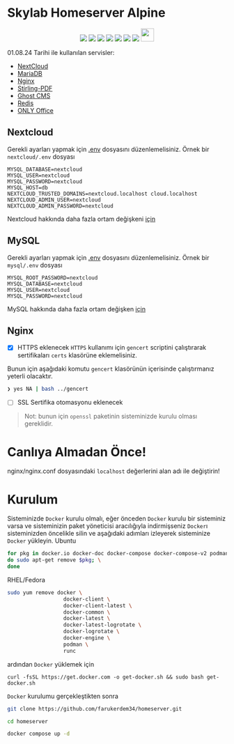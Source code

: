 # Skylab Homeserver Alpine

<div align="center">
<img src="https://img.shields.io/badge/Alpine_Linux-0D597F?style=for-the-badge&logo=alpine-linux&logoColor=white" \> <img src="https://img.shields.io/badge/Docker-2CA5E0?style=for-the-badge&logo=docker&logoColor=white"></img> <img src="https://img.shields.io/badge/Nginx-009639?style=for-the-badge&logo=nginx&logoColor=white"></img> <img src="https://img.shields.io/badge/Ghost-000?style=for-the-badge&logo=ghost&logoColor=yellow"></img> <img src="https://img.shields.io/badge/MariaDB-003545?style=for-the-badge&logo=mariadb&logoColor=white"></img> <img src="https://img.shields.io/badge/redis-CC0000.svg?&style=for-the-badge&logo=redis&logoColor=white"\> <img src="https://img.shields.io/badge/Nextcloud-0082C9?style=for-the-badge&logo=Nextcloud&logoColor=white"></img> <img src="https://raw.githubusercontent.com/Stirling-Tools/Stirling-PDF/main/docs/stirling.png" width="30"/>
</div>

01.08.24 Tarihi ile kullanılan servisler:

- [NextCloud](https://nextcloud.com/)
- [MariaDB](https://mariadb.org/)
- [Nginx](https://nginx.org/en/)
- [Stirling-PDF](https://github.com/Stirling-Tools/Stirling-PDF)
- [Ghost CMS](https://ghost.org/)
- [Redis](https://hub.docker.com/_/redis)
- [ONLY Office](https://www.onlyoffice.com/)


## Nextcloud
Gerekli ayarları yapmak için [.env](https://github.com/farukerdem34/SkylabHomeServer/blob/master/nextcloud/.env) dosyasını düzenlemelisiniz.
Örnek bir `nextcloud/.env` dosyası
```
MYSQL_DATABASE=nextcloud
MYSQL_USER=nextcloud
MYSQL_PASSWORD=nextcloud
MYSQL_HOST=db
NEXTCLOUD_TRUSTED_DOMAINS=nextcloud.localhost cloud.localhost
NEXTCLOUD_ADMIN_USER=nextcloud
NEXTCLOUD_ADMIN_PASSWORD=nextcloud
```

Nextcloud hakkında daha fazla ortam değişkeni [için](https://hub.docker.com/_/nextcloud#docker-secrets)

## MySQL
Gerekli ayarları yapmak için [.env](https://github.com/farukerdem34/SkylabHomeServer/blob/master/mysql/.env) dosyasını düzenlemelisiniz.
Örnek bir `mysql/.env` dosyası
```
MYSQL_ROOT_PASSWORD=nextcloud
MYSQL_DATABASE=nextcloud
MYSQL_USER=nextcloud
MYSQL_PASSWORD=nextcloud
```
MySQL hakkında daha fazla ortam değişken [için](https://dev.mysql.com/doc/refman/5.7/en/environment-variables.html)

## Nginx
- [X] HTTPS eklenecek
`HTTPS` kullanımı için `gencert` scriptini çalıştırarak sertifikaları `certs` klasörüne eklemelisiniz.

Bunun için aşağıdaki komutu `gencert` klasörünün içerisinde çalıştırmanız yeterli olacaktır.
```bash
❯ yes NA | bash ../gencert
```
- [ ] SSL Sertifika otomasyonu eklenecek

> Not: bunun için `openssl` paketinin sisteminizde kurulu olması gereklidir.

# Canlıya Almadan Önce!
nginx/nginx.conf dosyasındaki `localhost` değerlerini alan adı ile değiştirin!

# Kurulum
Sisteminizde `Docker` kurulu olmalı, eğer önceden `Docker` kurulu bir sisteminiz varsa ve sisteminizin paket yöneticisi aracılığıyla indirmişseniz `Docker`ı sisteminizden öncelikle silin ve aşağıdaki adımları izleyerek sisteminize `Docker` yükleyin.
Ubuntu
```bash
for pkg in docker.io docker-doc docker-compose docker-compose-v2 podman-docker containerd runc; \
do sudo apt-get remove $pkg; \
done
```

RHEL/Fedora
```bash
sudo yum remove docker \
                  docker-client \
                  docker-client-latest \
                  docker-common \
                  docker-latest \
                  docker-latest-logrotate \
                  docker-logrotate \
                  docker-engine \
                  podman \
                  runc
```
ardından `Docker` yüklemek için
```
curl -fsSL https://get.docker.com -o get-docker.sh && sudo bash get-docker.sh
```
`Docker` kurulumu gerçekleştikten sonra
```bash
git clone https://github.com/farukerdem34/homeserver.git
```
```bash
cd homeserver
```
```bash
docker compose up -d
```


